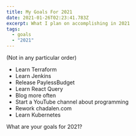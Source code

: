 ```yaml
---
title: My Goals For 2021
date: 2021-01-26T02:23:41.783Z
excerpt: What I plan on accomplishing in 2021
tags:
  - goals
  - "2021"
---
```

(Not in any particular order)

* Learn Terraform
* Learn Jenkins
* Release PaylessBudget
* Learn React Query
* Blog more often
* Start a YouTube channel about programming
* Rework chadalen.com
* Learn Kubernetes

What are your goals for 2021?